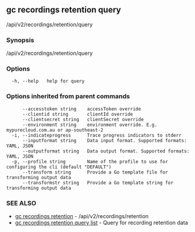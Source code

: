 ## gc recordings retention query

/api/v2/recordings/retention/query

### Synopsis

/api/v2/recordings/retention/query

### Options

```
  -h, --help   help for query
```

### Options inherited from parent commands

```
      --accesstoken string    accessToken override
      --clientid string       clientId override
      --clientsecret string   clientSecret override
      --environment string    environment override. E.g. mypurecloud.com.au or ap-southeast-2
  -i, --indicateprogress      Trace progress indicators to stderr
      --inputformat string    Data input format. Supported formats: YAML, JSON
      --outputformat string   Data output format. Supported formats: YAML, JSON
  -p, --profile string        Name of the profile to use for configuring the cli (default "DEFAULT")
      --transform string      Provide a Go template file for transforming output data
      --transformstr string   Provide a Go template string for transforming output data
```

### SEE ALSO

* [gc recordings retention](gc_recordings_retention.html)	 - /api/v2/recordings/retention
* [gc recordings retention query list](gc_recordings_retention_query_list.html)	 - Query for recording retention data



